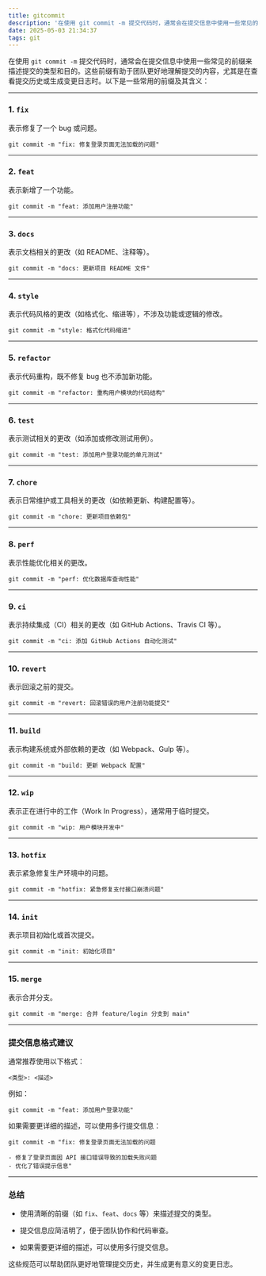 ```yaml
---
title: gitcommit
description: '在使用 git commit -m 提交代码时，通常会在提交信息中使用一些常见的前缀来描述提交的类型和目的'
date: 2025-05-03 21:34:37
tags: git
---
```


在使用 `git commit -m` 提交代码时，通常会在提交信息中使用一些常见的前缀来描述提交的类型和目的。这些前缀有助于团队更好地理解提交的内容，尤其是在查看提交历史或生成变更日志时。以下是一些常用的前缀及其含义：

---

### 1. **`fix`**

表示修复了一个 bug 或问题。

```Shell
git commit -m "fix: 修复登录页面无法加载的问题"
```


---

### 2. **`feat`**

表示新增了一个功能。

```Shell
git commit -m "feat: 添加用户注册功能"
```


---

### 3. **`docs`**

表示文档相关的更改（如 README、注释等）。

```Shell
git commit -m "docs: 更新项目 README 文件"
```


---

### 4. **`style`**

表示代码风格的更改（如格式化、缩进等），不涉及功能或逻辑的修改。

```Shell
git commit -m "style: 格式化代码缩进"
```


---

### 5. **`refactor`**

表示代码重构，既不修复 bug 也不添加新功能。

```Shell
git commit -m "refactor: 重构用户模块的代码结构"
```


---

### 6. **`test`**

表示测试相关的更改（如添加或修改测试用例）。

```Shell
git commit -m "test: 添加用户登录功能的单元测试"
```


---

### 7. **`chore`**

表示日常维护或工具相关的更改（如依赖更新、构建配置等）。

```Shell
git commit -m "chore: 更新项目依赖包"
```


---

### 8. **`perf`**

表示性能优化相关的更改。

```Shell
git commit -m "perf: 优化数据库查询性能"
```


---

### 9. **`ci`**

表示持续集成（CI）相关的更改（如 GitHub Actions、Travis CI 等）。

```Shell
git commit -m "ci: 添加 GitHub Actions 自动化测试"
```


---

### 10. **`revert`**

表示回滚之前的提交。

```Shell
git commit -m "revert: 回滚错误的用户注册功能提交"
```


---

### 11. **`build`**

表示构建系统或外部依赖的更改（如 Webpack、Gulp 等）。

```Shell
git commit -m "build: 更新 Webpack 配置"
```


---

### 12. **`wip`**

表示正在进行中的工作（Work In Progress），通常用于临时提交。

```Shell
git commit -m "wip: 用户模块开发中"
```


---

### 13. **`hotfix`**

表示紧急修复生产环境中的问题。

```Shell
git commit -m "hotfix: 紧急修复支付接口崩溃问题"
```


---

### 14. **`init`**

表示项目初始化或首次提交。

```Shell
git commit -m "init: 初始化项目"
```


---

### 15. **`merge`**

表示合并分支。

```Shell
git commit -m "merge: 合并 feature/login 分支到 main"
```


---

### 提交信息格式建议

通常推荐使用以下格式：

```Shell
<类型>: <描述>
```


例如：

```Shell
git commit -m "feat: 添加用户登录功能"
```


如果需要更详细的描述，可以使用多行提交信息：

```Shell
git commit -m "fix: 修复登录页面无法加载的问题

- 修复了登录页面因 API 接口错误导致的加载失败问题
- 优化了错误提示信息"
```


---

### 总结

- 使用清晰的前缀（如 `fix`、`feat`、`docs` 等）来描述提交的类型。

- 提交信息应简洁明了，便于团队协作和代码审查。

- 如果需要更详细的描述，可以使用多行提交信息。

这些规范可以帮助团队更好地管理提交历史，并生成更有意义的变更日志。

